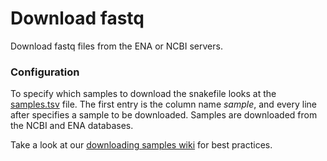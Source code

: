 # Download fastq
Download fastq files from the ENA or NCBI servers. 

### Configuration
To specify which samples to download the snakefile looks at the [samples.tsv](https://github.com/vanheeringen-lab/snakemake-workflows/blob/master/workflows/download_fastq/samples.tsv) file. The first entry is the column name *sample*, and every line after specifies a sample to be downloaded. Samples are downloaded from the NCBI and ENA databases. 

Take a look at our [downloading samples wiki](https://github.com/vanheeringen-lab/snakemake-workflows/wiki/Downloading-samples) for best practices.
